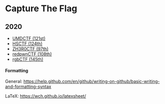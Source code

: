 # Capture The Flag

## 2020
- [UMDCTF (121st)](https://github.com/itsecgary/CTFs/tree/master/UMDCTF%202020/)
- [HSCTF (124th)](https://github.com/itsecgary/CTFs/tree/master/HSCTF%202020/)
- [ZH3R0CTF (97th)](https://github.com/itsecgary/CTFs/tree/master/ZH3R0CTF%202020/)
- [redpwnCTF (108th)](https://github.com/itsecgary/CTFs/tree/master/redpwnCTF%202020/)
- [rgbCTF (145th)](https://github.com/itsecgary/CTFs/tree/master/rgbCTF%202020/)

#### Formatting
General: https://help.github.com/en/github/writing-on-github/basic-writing-and-formatting-syntax

LaTeX: https://wch.github.io/latexsheet/
